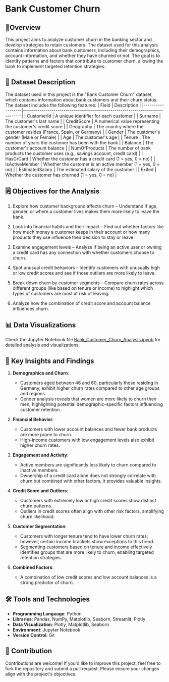 # Bank Customer Churn

## 🎯Overview

This project aims to analyze customer churn in the banking sector and develop strategies to retain customers. The dataset used for this analysis contains information about bank customers, including their demographics, account information, and whether they have churned or not.
The goal is to identify patterns and factors that contribute to customer churn, allowing the bank to implement targeted retention strategies.

## 📝 Dataset Description

The dataset used in this project is the "Bank Customer Churn" dataset, which contains information about bank customers and their churn status. The dataset includes the following features:
| Field            | Description                                                                 |
|------------------|-----------------------------------------------------------------------------|
| CustomerId       | A unique identifier for each customer                                      |
| Surname          | The customer's last name                                                  |
| CreditScore      | A numerical value representing the customer's credit score                |
| Geography        | The country where the customer resides (France, Spain, or Germany)        |
| Gender           | The customer's gender (Male or Female)                                    |
| Age              | The customer's age                                                        |
| Tenure           | The number of years the customer has been with the bank                   |
| Balance          | The customer's account balance                                            |
| NumOfProducts    | The number of bank products the customer uses (e.g., savings account, credit card) |
| HasCrCard        | Whether the customer has a credit card (1 = yes, 0 = no)                  |
| IsActiveMember   | Whether the customer is an active member (1 = yes, 0 = no)                |
| EstimatedSalary  | The estimated salary of the customer                                      |
| Exited           | Whether the customer has churned (1 = yes, 0 = no)                        |

## 🗒️ Objectives for the Analysis

1. Explore how customer background affects churn – Understand if age, gender, or where a customer lives makes them more likely to leave the bank.

2. Look into financial habits and their impact – Find out whether factors like how much money a customer keeps in their account or how many products they use influence their decision to stay or leave.

3. Examine engagement levels – Analyze if being an active user or owning a credit card has any connection with whether customers choose to churn.

4. Spot unusual credit behaviors – Identify customers with unusually high or low credit scores and see if those outliers are more likely to leave.

5. Break down churn by customer segments – Compare churn rates across different groups (like based on tenure or income) to highlight which types of customers are most at risk of leaving.

6. Analyze how the combination of credit score and account balance influences churn.

## 📊 Data Visualizations

Check the Jupyter Notebook file [Bank_Customer_Churn_Analysis.ipynb](https://github.com/Sakshi-Sood/Python-CA2/blob/main/bank_churn.ipynb) for detailed analysis and visualizations.

## 🚀 Key Insights and Findings

1. **Demographics and Churn**:
    - Customers aged between 46 and 60, particularly those residing in Germany, exhibit higher churn rates compared to other age groups and regions.
    - Gender analysis reveals that women are more likely to churn than men, highlighting potential demographic-specific factors influencing customer retention.

2. **Financial Behavior**:
    - Customers with lower account balances and fewer bank products are more prone to churn.
    - High-income customers with low engagement levels also exhibit higher churn rates.

3. **Engagement and Activity**:
    - Active members are significantly less likely to churn compared to inactive members.
    - Ownership of a credit card alone does not strongly correlate with churn but combined with other factors, it provides valuable insights.

4. **Credit Score and Outliers**:
    - Customers with extremely low or high credit scores show distinct churn patterns.
    - Outliers in credit scores often align with other risk factors, amplifying churn likelihood.

5. **Customer Segmentation**:
    - Customers with longer tenure tend to have lower churn rates; however, certain income brackets show exceptions to this trend.
    - Segmenting customers based on tenure and income effectively identifies groups that are more likely to churn, enabling targeted retention strategies.

6. **Combined Factors**:
    - A combination of low credit scores and low account balances is a strong predictor of churn.



## 🛠️ Tools and Technologies

- **Programming Language**: Python
- **Libraries**: Pandas, NumPy, Matplotlib, Seaborn, Streamlit, Plotly
- **Data Visualization**: Plotly, Matplotlib, Seaborn
- **Environment**: Jupyter Notebook
- **Version Control**: Git


## 🤝 Contribution

Contributions are welcome! If you'd like to improve this project, feel free to fork the repository and submit a pull request. Please ensure your changes align with the project's objectives.

